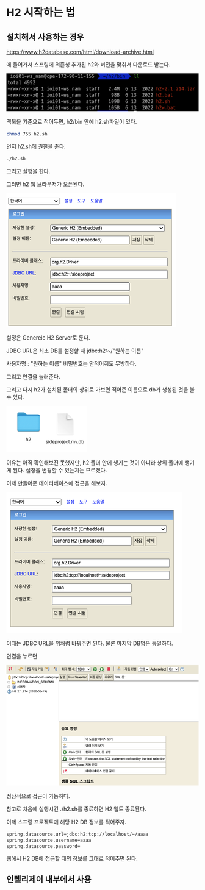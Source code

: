 # H2 시작하는 법 

## 설치해서 사용하는 경우
https://www.h2database.com/html/download-archive.html

에 들어가서 스프링에 의존성 추가된 h2와 버전을 맞춰서 다운로드 받는다. 

![h2dir](../../images/DB/h2%20directory.png)

맥북을 기준으로 적어두면, h2/bin 안에 h2.sh파일이 있다. 

~~~sh
chmod 755 h2.sh
~~~
먼저 h2.sh에 권한을 준다. 

~~~sh
./h2.sh
~~~
그리고 실행을 한다. 

그러면 h2 웹 브라우저가 오픈된다. 

![h2web](../../images/DB/h2web.png)

설정은 Genereic H2 Server로 둔다. 

JDBC URL은 최초 DB를 설정할 때 
jdbc:h2:~/"원하는 이름"

사용자명 : "원하는 이름"
비밀번호는 안적어줘도 무방하다. 

그리고 연결을 눌러준다. 

그리고 다시 h2가 설치된 폴더의 상위로 가보면 적어준 이름으로 db가 생성된 것을 볼 수 있다. 

![h2db](../../images/DB/h2mv.png)

이유는 아직 확인해보진 못했지만, h2 폴더 안에 생기는 것이 아니라 상위 폴더에 생기게 된다. 설정을 변경할 수 있는지는 모르겠다. 

이제 만들어준 데이터베이스에 접근을 해보자. 

![h2fin](../../images/DB/h2fin.png)

이때는 JDBC URL을 위처럼 바꿔주면 된다. 물론 마지막 DB명은 동일하다. 

연결을 누르면 

![h2in](../../images/DB/h2in.png)

정상적으로 접근이 가능하다. 

참고로 처음에 실행시킨 ./h2.sh를 종료하면 H2 웹도 종료된다.

이제 스프링 프로젝트에 해당 H2 DB 정보를 적어주자.
~~~properties
spring.datasource.url=jdbc:h2:tcp://localhost/~/aaaa
spring.datasource.username=aaaa
spring.datasource.password=
~~~
웹에서 H2 DB에 접근할 때의 정보를 그대로 적어주면 된다.

## 인텔리제이 내부에서 사용
